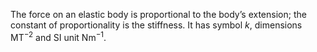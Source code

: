 The force on an elastic body is proportional to the body’s extension;
the constant of proportionality is the stiffness. It has symbol $k$,
dimensions MT$^{-2}$ and SI unit Nm$^{-1}$.
